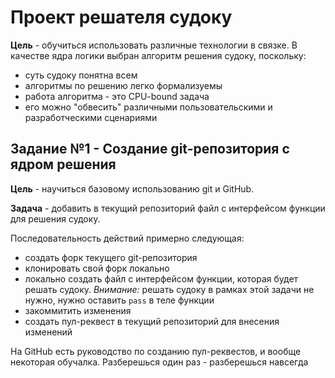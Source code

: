 # Проект решателя судоку

**Цель** - обучиться использовать различные технологии в связке. В качестве ядра логики выбран алгоритм решения судоку, поскольку:
- суть судоку понятна всем
- алгоритмы по решению легко формализуемы
- работа алгоритма - это CPU-bound задача
- его можно "обвесить" различными пользовательскими и разработческими сценариями

## Задание №1 - Создание git-репозитория с ядром решения

**Цель** - научиться базовому использованию git и GitHub.

**Задача** - добавить в текущий репозиторий файл с интерфейсом функции для решения судоку.

Последовательность действий примерно следующая:
- создать форк текущего git-репозитория
- клонировать свой форк локально 
- локально создать файл с интерфейсом функции, которая будет решать судоку. _Внимание:_ решать судоку в рамках этой задачи не нужно, нужно оставить `pass` в теле функции
- закоммитить изменения
- создать пул-реквест в текущий репозиторий для внесения изменений

На GitHub есть руководство по созданию пул-реквестов, и вообще некоторая обучалка. Разберешься один раз - разберешься навсегда 

